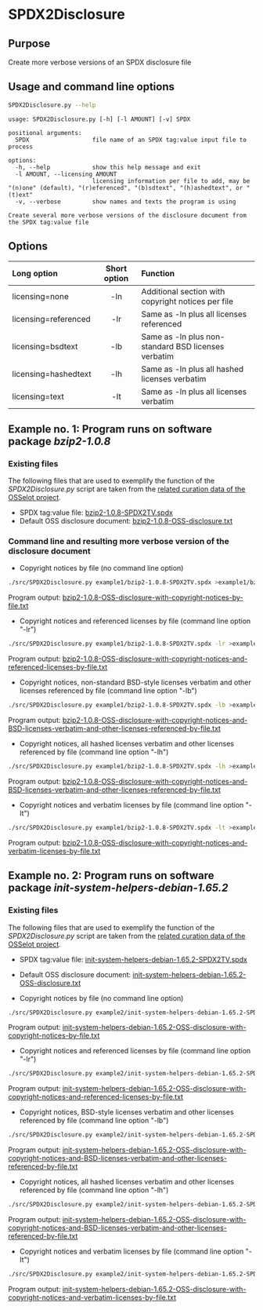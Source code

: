 # SPDX2Disclosure

## Purpose
Create more verbose versions of an SPDX disclosure file

## Usage and command line options
```bash
SPDX2Disclosure.py --help
```
```
usage: SPDX2Disclosure.py [-h] [-l AMOUNT] [-v] SPDX

positional arguments:
  SPDX                  file name of an SPDX tag:value input file to process

options:
  -h, --help            show this help message and exit
  -l AMOUNT, --licensing AMOUNT
                        licensing information per file to add, may be "(n)one" (default), "(r)eferenced", "(b)sdtext", "(h)ashedtext", or "(t)ext"
  -v, --verbose         show names and texts the program is using

Create several more verbose versions of the disclosure document from the SPDX tag:value file
```
## Options

|    Long option      | Short option |                        Function                     |
|:--------------------|:------------:|:----------------------------------------------------|
|licensing=none       |     -ln      | Additional section with copyright notices per file  |
|licensing=referenced |     -lr      | Same as -ln plus all licenses referenced            |
|licensing=bsdtext    |     -lb      | Same as -ln plus non-standard BSD licenses verbatim |
|licensing=hashedtext |     -lh      | Same as -ln plus all hashed licenses verbatim       |
|licensing=text       |     -lt      | Same as -ln plus all licenses verbatim              |

## Example no. 1: Program runs on software package <i>bzip2-1.0.8</i>
### Existing files
The following files that are used to exemplify the function of the <i>SPDX2Disclosure.py</i> script are taken from the <a href="https://github.com/Open-Source-Compliance/package-analysis/tree/main/analysed-packages/bzip2/version-1.0.8">related curation data of the OSSelot project</a>.
* SPDX tag:value file: <a href="/example1/bzip2-1.0.8-SPDX2TV.spdx">bzip2-1.0.8-SPDX2TV.spdx</a>
* Default OSS disclosure document: <a href="/example1/bzip2-1.0.8-OSS-disclosure.txt">bzip2-1.0.8-OSS-disclosure.txt</a>

### Command line and resulting more verbose version of the disclosure document
* Copyright notices by file (no command line option)
```bash
./src/SPDX2Disclosure.py example1/bzip2-1.0.8-SPDX2TV.spdx >example1/bzip2-1.0.8-OSS-disclosure-with-copyright-notices-by-file.txt
```
Program output: <a href="/example1/bzip2-1.0.8-OSS-disclosure-with-copyright-notices-by-file.txt">bzip2-1.0.8-OSS-disclosure-with-copyright-notices-by-file.txt</a>

*  Copyright notices and referenced licenses by file (command line option "-lr")
```bash
./src/SPDX2Disclosure.py example1/bzip2-1.0.8-SPDX2TV.spdx -lr >example1/bzip2-1.0.8-OSS-disclosure-with-copyright-notices-and-referenced-licenses-by-file.txt
```
Program output: <a href="/example1/bzip2-1.0.8-OSS-disclosure-with-copyright-notices-and-referenced-licenses-by-file.txt">bzip2-1.0.8-OSS-disclosure-with-copyright-notices-and-referenced-licenses-by-file.txt</a>

*  Copyright notices, non-standard BSD-style licenses verbatim and other licenses referenced by file (command line option "-lb")
```bash
./src/SPDX2Disclosure.py example1/bzip2-1.0.8-SPDX2TV.spdx -lb >example1/bzip2-1.0.8-OSS-disclosure-with-copyright-notices-and-BSD-licenses-verbatim-and-other-licenses-referenced-by-file.txt
```
Program output: <a href="/example1/bzip2-1.0.8-OSS-disclosure-with-copyright-notices-and-BSD-licenses-verbatim-and-other-licenses-referenced-by-file.txt">bzip2-1.0.8-OSS-disclosure-with-copyright-notices-and-BSD-licenses-verbatim-and-other-licenses-referenced-by-file.txt</a>

*  Copyright notices, all hashed licenses verbatim and other licenses referenced by file (command line option "-lh")
```bash
./src/SPDX2Disclosure.py example1/bzip2-1.0.8-SPDX2TV.spdx -lh >example1/bzip2-1.0.8-OSS-disclosure-with-copyright-notices-and-hashed-licenses-verbatim-and-other-licenses-referenced-by-file.txt
```
Program output: <a href="/example1/bzip2-1.0.8-OSS-disclosure-with-copyright-notices-and-hashed-licenses-verbatim-and-other-licenses-referenced-by-file.txt">bzip2-1.0.8-OSS-disclosure-with-copyright-notices-and-BSD-licenses-verbatim-and-other-licenses-referenced-by-file.txt</a>

* Copyright notices and verbatim licenses by file (command line option "-lt")
```bash
./src/SPDX2Disclosure.py example1/bzip2-1.0.8-SPDX2TV.spdx -lt >example1/bzip2-1.0.8-OSS-disclosure-with-copyright-notices-and-verbatim-licenses-by-file.txt
```
Program output: <a href="/example1/bzip2-1.0.8-OSS-disclosure-with-copyright-notices-and-verbatim-licenses-by-file.txt">bzip2-1.0.8-OSS-disclosure-with-copyright-notices-and-verbatim-licenses-by-file.txt</a>

## Example no. 2: Program runs on software package <i>init-system-helpers-debian-1.65.2</i>
### Existing files
The following files that are used to exemplify the function of the <i>SPDX2Disclosure.py</i> script are taken from the <a href="https://github.com/Open-Source-Compliance/package-analysis/tree/main/analysed-packages/init-system-helpers-debian/version-1.65.2">related curation data of the OSSelot project</a>.
* SPDX tag:value file: <a href="/example2/init-system-helpers-debian-1.65.2-SPDX2TV.spdx">init-system-helpers-debian-1.65.2-SPDX2TV.spdx</a>
* Default OSS disclosure document: <a href="/example2/init-system-helpers-debian-1.65.2-OSS-disclosure.txt">init-system-helpers-debian-1.65.2-OSS-disclosure.txt</a>

* Copyright notices by file (no command line option)
```bash
./src/SPDX2Disclosure.py example2/init-system-helpers-debian-1.65.2-SPDX2TV.spdx >example2/init-system-helpers-debian-1.65.2-OSS-disclosure-with-copyright-notices-by-file.txt
```
Program output: <a href="/example2/init-system-helpers-debian-1.65.2-OSS-disclosure-with-copyright-notices-by-file.txt">init-system-helpers-debian-1.65.2-OSS-disclosure-with-copyright-notices-by-file.txt</a>

*  Copyright notices and referenced licenses by file (command line option "-lr")
```bash
./src/SPDX2Disclosure.py example2/init-system-helpers-debian-1.65.2-SPDX2TV.spdx -lr >example2/init-system-helpers-debian-1.65.2-OSS-disclosure-with-copyright-notices-and-referenced-licenses-by-file.txt
```
Program output: <a href="/example2/init-system-helpers-debian-1.65.2-OSS-disclosure-with-copyright-notices-and-referenced-licenses-by-file.txt">init-system-helpers-debian-1.65.2-OSS-disclosure-with-copyright-notices-and-referenced-licenses-by-file.txt</a>

*  Copyright notices, BSD-style licenses verbatim and other licenses referenced by file (command line option "-lb")
```bash
./src/SPDX2Disclosure.py example2/init-system-helpers-debian-1.65.2-SPDX2TV.spdx -lb >example2/init-system-helpers-debian-1.65.2-OSS-disclosure-with-copyright-notices-and-BSD-licenses-verbatim-and-other-licenses-referenced-by-file.txt
```
Program output: <a href="/example2/init-system-helpers-debian-1.65.2-OSS-disclosure-with-copyright-notices-and-BSD-licenses-verbatim-and-other-licenses-referenced-by-file.txt">init-system-helpers-debian-1.65.2-OSS-disclosure-with-copyright-notices-and-BSD-licenses-verbatim-and-other-licenses-referenced-by-file.txt</a>

*  Copyright notices, all hashed licenses verbatim and other licenses referenced by file (command line option "-lh")
```bash
./src/SPDX2Disclosure.py example2/init-system-helpers-debian-1.65.2-SPDX2TV.spdx -lh >example2/init-system-helpers-debian-1.65.2-OSS-disclosure-with-copyright-notices-and-hashed-licenses-verbatim-and-other-licenses-referenced-by-file.txt
```
Program output: <a href="/example2/init-system-helpers-debian-1.65.2-OSS-disclosure-with-copyright-notices-and-hashed-licenses-verbatim-and-other-licenses-referenced-by-file.txt">init-system-helpers-debian-1.65.2-OSS-disclosure-with-copyright-notices-and-BSD-licenses-verbatim-and-other-licenses-referenced-by-file.txt</a>

* Copyright notices and verbatim licenses by file (command line option "-lt")
```bash
./src/SPDX2Disclosure.py example2/init-system-helpers-debian-1.65.2-SPDX2TV.spdx -lt >example2/init-system-helpers-debian-1.65.2-OSS-disclosure-with-copyright-notices-and-verbatim-licenses-by-file.txt
```
Program output: <a href="/example2/init-system-helpers-debian-1.65.2-OSS-disclosure-with-copyright-notices-and-verbatim-licenses-by-file.txt">init-system-helpers-debian-1.65.2-OSS-disclosure-with-copyright-notices-and-verbatim-licenses-by-file.txt</a>
